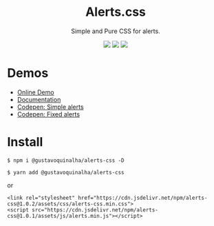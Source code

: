 
<div align="center">
<h1>Alerts.css</h1>
<p>Simple and Pure CSS for alerts.</p>
<img src="https://img.shields.io/badge/version-1.0.2-green.svg">
<img src="https://img.shields.io/github/issues/gustavoquinalha/alerts-css.svg">
<img src="https://img.shields.io/github/license/gustavoquinalha/alerts-css.svg">
</div>

# Demos
- [Online Demo](http://quinalha.me/alerts-css/)
- [Documentation](http://quinalha.me/alerts-css/#install)
- [Codepen: Simple alerts](https://codepen.io/gustavoquinalha/pen/Jvyozo)
- [Codepen: Fixed alerts](https://codepen.io/gustavoquinalha/pen/Jvyogd)

# Install
```
$ npm i @gustavoquinalha/alerts-css -D
```
```
$ yarn add @gustavoquinalha/alerts-css
```
or
```
<link rel="stylesheet" href="https://cdn.jsdelivr.net/npm/alerts-css@1.0.2/assets/css/alerts-css.min.css">
<script src="https://cdn.jsdelivr.net/npm/alerts-css@1.0.1/assets/js/alerts.min.js"></script>
```